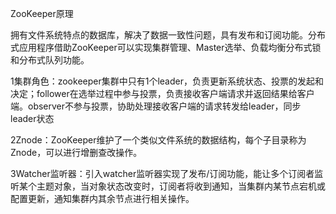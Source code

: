 ZooKeeper原理

拥有文件系统特点的数据库，解决了数据一致性问题，具有发布和订阅功能。分布式应用程序借助ZooKeeper可以实现集群管理、Master选举、负载均衡分布式锁和分布式队列功能。

1集群角色：zookeeper集群中只有1个leader，负责更新系统状态、投票的发起和决定；follower在选举过程中参与投票，负责接收客户端请求并返回结果给客户端。observer不参与投票，协助处理接收客户端的请求转发给leader，同步leader状态

2Znode：ZooKeeper维护了一个类似文件系统的数据结构，每个子目录称为Znode，可以进行增删查改操作。

3Watcher监听器：引入watcher监听器实现了发布/订阅功能，能让多个订阅者监听某个主题对象，当对象状态改变时，订阅者将收到通知，当集群内某节点宕机或配置更新，通知集群内其余节点进行相关操作。
